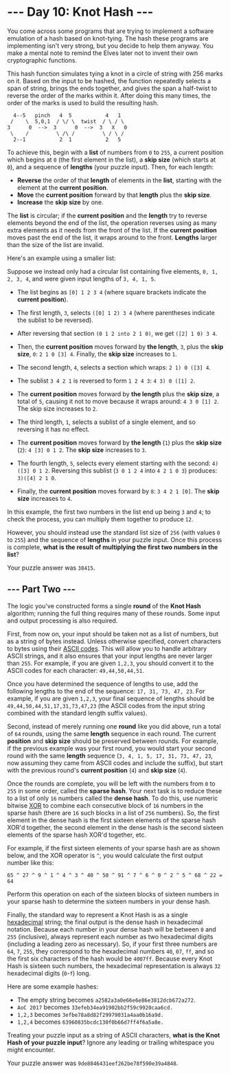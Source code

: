 # --- Day 10: Knot Hash ---

You come across some programs that are trying to implement a software emulation
of a hash based on knot-tying. The hash these programs are implementing isn't
very strong, but you decide to help them anyway. You make a mental note to
remind the Elves later not to invent their own cryptographic functions.

This hash function simulates tying a knot in a circle of string with 256 marks
on it. Based on the input to be hashed, the function repeatedly selects a span
of string, brings the ends together, and gives the span a half-twist to reverse
the order of the marks within it. After doing this many times, the order of the
marks is used to build the resulting hash.

```
  4--5   pinch   4  5           4   1
 /    \  5,0,1  / \/ \  twist  / \ / \
3      0  -->  3      0  -->  3   X   0
 \    /         \ /\ /         \ / \ /
  2--1           2  1           2   5
```

To achieve this, begin with a **list** of numbers from `0` to `255`, a current
position which begins at `0` (the first element in the list), a **skip size**
(which starts at `0`), and a sequence of **lengths** (your puzzle input). Then,
for each length:

* **Reverse** the order of that **length** of elements in the **list**,
  starting with the element at the **current position**.
* **Move** the **current position** forward by that **length** plus the **skip size**.
* **Increase** the **skip size** by one.

The **list** is circular; if the **current position** and the **length** try to
reverse elements beyond the end of the list, the operation reverses using as
many extra elements as it needs from the front of the list. If the **current
position** moves past the end of the list, it wraps around to the front.
**Lengths** larger than the size of the list are invalid.

Here's an example using a smaller list:

Suppose we instead only had a circular list containing five elements, `0, 1, 2,
3, 4`, and were given input lengths of `3, 4, 1, 5`.

* The list begins as `[0] 1 2 3 4` (where square brackets indicate the
  **current position**).
* The first length, `3`, selects `([0] 1 2) 3 4` (where parentheses indicate
  the sublist to be reversed).
* After reversing that section `(0 1 2 into 2 1 0)`, we get `([2] 1 0) 3 4`.
* Then, the **current position** moves forward by **the length**, `3`, plus the
  **skip size**, `0`: `2 1 0 [3] 4`. Finally, the **skip size** increases to
  `1`.

* The second length, `4`, selects a section which wraps: `2 1) 0 ([3] 4`.
* The sublist `3 4 2 1` is reversed to form `1 2 4 3`: `4 3) 0 ([1] 2`.
* The **current position** moves forward by **the length** plus the **skip
  size**, a total of `5`, causing it not to move because it wraps around: `4 3
  0 [1] 2`. The skip size increases to `2`.

* The third length, `1`, selects a sublist of a single element, and so
  reversing it has no effect.
* The **current position** moves forward by **the length** (`1`) plus the
  **skip size** (`2`): `4 [3] 0 1 2`. The **skip size** increases to `3`.

* The fourth length, `5`, selects every element starting with the second: `4)
  ([3] 0 1 2`. Reversing this sublist (`3 0 1 2 4` into `4 2 1 0 3`) produces:
  `3)([4] 2 1 0`.
* Finally, the **current position** moves forward by `8`: `3 4 2 1 [0]`. The
  **skip size** increases to `4`.

In this example, the first two numbers in the list end up being `3` and `4`; to
check the process, you can multiply them together to produce `12`.

However, you should instead use the standard list size of `256` (with values
`0` to `255`) and the sequence of **lengths** in your puzzle input. Once this
process is complete, **what is the result of multiplying the first two numbers
in the list**?

Your puzzle answer was `38415`.

## --- Part Two ---

The logic you've constructed forms a single **round** of the **Knot Hash**
algorithm; running the full thing requires many of these rounds. Some input and
output processing is also required.

First, from now on, your input should be taken not as a list of numbers, but as
a string of bytes instead. Unless otherwise specified, convert characters to
bytes using their [ASCII codes][1]. This will allow you to handle arbitrary ASCII
strings, and it also ensures that your input lengths are never larger than `255`.
For example, if you are given `1,2,3`, you should convert it to the ASCII codes
for each character: `49,44,50,44,51`.

Once you have determined the sequence of lengths to use, add the following
lengths to the end of the sequence: `17, 31, 73, 47, 23`. For example, if you
are given `1,2,3`, your final sequence of lengths should be
`49,44,50,44,51,17,31,73,47,23` (the ASCII codes from the input string combined
with the standard length suffix values).

Second, instead of merely running one **round** like you did above, run a total
of `64` rounds, using the same **length** sequence in each round. The current
**position** and **skip size** should be preserved between rounds. For example,
if the previous example was your first round, you would start your second round
with the same **length** sequence (`3, 4, 1, 5, 17, 31, 73, 47, 23`, now
assuming they came from ASCII codes and include the suffix), but start with the
previous round's **current position** (`4`) and **skip size** (`4`).

Once the rounds are complete, you will be left with the numbers from `0` to
`255` in some order, called the **sparse hash**. Your next task is to reduce
these to a list of only `16` numbers called the **dense hash**. To do this, use
numeric bitwise [XOR][2] to combine each consecutive block of `16` numbers in
the sparse hash (there are `16` such blocks in a list of `256` numbers). So,
the first element in the dense hash is the first sixteen elements of the sparse
hash XOR'd together, the second element in the dense hash is the second sixteen
elements of the sparse hash XOR'd together, etc.

For example, if the first sixteen elements of your sparse hash are as shown
below, and the XOR operator is `^`, you would calculate the first output number
like this:

`65 ^ 27 ^ 9 ^ 1 ^ 4 ^ 3 ^ 40 ^ 50 ^ 91 ^ 7 ^ 6 ^ 0 ^ 2 ^ 5 ^ 68 ^ 22 = 64`

Perform this operation on each of the sixteen blocks of sixteen numbers in your
sparse hash to determine the sixteen numbers in your dense hash.

Finally, the standard way to represent a Knot Hash is as a single
[hexadecimal][3] string; the final output is the dense hash in hexadecimal
notation. Because each number in your dense hash will be between `0` and `255`
(inclusive), always represent each number as two hexadecimal digits (including
a leading zero as necessary). So, if your first three numbers are `64`, `7`,
`255`, they correspond to the hexadecimal numbers `40`, `07`, `ff`, and so the
first six characters of the hash would be `4007ff`. Because every Knot Hash is
sixteen such numbers, the hexadecimal representation is always `32` hexadecimal
digits (`0`-`f`) long.

Here are some example hashes:

* The empty string becomes `a2582a3a0e66e6e86e3812dcb672a272`.
* `AoC 2017` becomes `33efeb34ea91902bb2f59c9920caa6cd.`
* `1,2,3` becomes `3efbe78a8d82f29979031a4aa0b16a9d.`
* `1,2,4` becomes `63960835bcdc130f0b66d7ff4f6a5a8e.`

Treating your puzzle input as a string of ASCII characters, **what is the Knot
Hash of your puzzle input**? Ignore any leading or trailing whitespace you
might encounter.

Your puzzle answer was `9de8846431eef262be78f590e39a4848`.

[1]: https://en.wikipedia.org/wiki/ASCII#Printable_characters
[2]: https://en.wikipedia.org/wiki/Bitwise_operation#XOR
[3]: https://en.wikipedia.org/wiki/Hexadecimal
